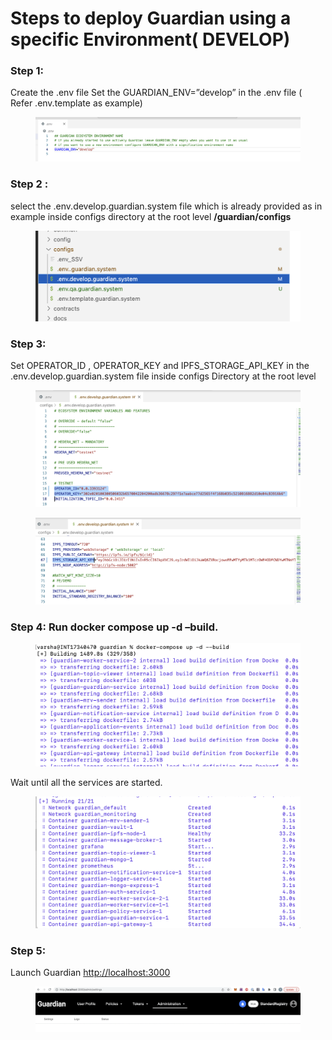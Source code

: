 # Steps to deploy Guardian using a specific Environment( DEVELOP)

### Step 1: 
Create the .env file 
Set the GUARDIAN_ENV=”develop” in the .env file ( Refer .env.template as example)

<figure><img src="../../../../../.gitbook/assets/EEEdev1.png"></figure>

### Step 2 : 

select the .env.develop.guardian.system file which is already provided as in example inside configs directory at the root level **/guardian/configs**

<figure><img src="../../../../../.gitbook/assets/EEEdev2.png"></figure>

### Step 3: 

Set OPERATOR_ID , OPERATOR_KEY and IPFS_STORAGE_API_KEY in the .env.develop.guardian.system file inside configs Directory at the root level

<figure><img src="../../../../../.gitbook/assets/EEEdev3.png"></figure>
<figure><img src="../../../../../.gitbook/assets/EEEdev4.png"></figure>

### Step 4: Run docker compose up -d –build. 

<figure><img src="../../../../../.gitbook/assets/EEEdev5.png"></figure>

Wait until all the services are started. 

<figure><img src="../../../../../.gitbook/assets/EEEdev6.png"></figure>

### Step 5:  
Launch Guardian [http://localhost:3000](http://localhost:3000)

<figure><img src="../../../../../.gitbook/assets/EEEdev7.png"></figure>








